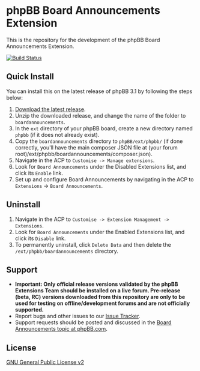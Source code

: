 # phpBB Board Announcements Extension

This is the repository for the development of the phpBB Board Announcements Extension.

[![Build Status](https://travis-ci.org/phpbb-extensions/boardannouncements.png)](https://travis-ci.org/phpbb-extensions/boardannouncements)

## Quick Install
You can install this on the latest release of phpBB 3.1 by following the steps below:

1. [Download the latest release](https://github.com/phpbb-extensions/boardannouncements/releases).
2. Unzip the downloaded release, and change the name of the folder to `boardannouncements`.
3. In the `ext` directory of your phpBB board, create a new directory named `phpbb` (if it does not already exist).
4. Copy the `boardannouncements` directory to `phpBB/ext/phpbb/` (if done correctly, you'll have the main composer JSON file at (your forum root)/ext/phpbb/boardannouncements/composer.json).
5. Navigate in the ACP to `Customise -> Manage extensions`.
6. Look for `Board Announcements` under the Disabled Extensions list, and click its `Enable` link.
7. Set up and configure Board Announcements by navigating in the ACP to `Extensions` -> `Board Announcements`.

## Uninstall

1. Navigate in the ACP to `Customise -> Extension Management -> Extensions`.
2. Look for `Board Announcements` under the Enabled Extensions list, and click its `Disable` link.
3. To permanently uninstall, click `Delete Data` and then delete the `/ext/phpbb/boardannouncements` directory.

## Support

* **Important: Only official release versions validated by the phpBB Extensions Team should be installed on a live forum. Pre-release (beta, RC) versions downloaded from this repository are only to be used for testing on offline/development forums and are not officially supported.**
* Report bugs and other issues to our [Issue Tracker](https://github.com/phpbb-extensions/boardannouncements/issues).
* Support requests should be posted and discussed in the [Board Announcements topic at phpBB.com](https://www.phpbb.com/customise/db/extension/boardannouncements/support).

## License
[GNU General Public License v2](http://opensource.org/licenses/GPL-2.0)
